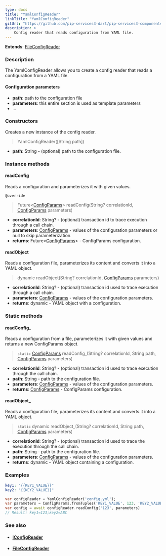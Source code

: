 ```yaml
---
type: docs
title: "YamlConfigReader"
linkTitle: "YamlConfigReader"
gitUrl: "https://github.com/pip-services3-dart/pip-services3-components-dart"
description: >
    Config reader that reads configuration from YAML file.
---
```


**Extends**: [FileConfigReader](../file_config_reader)

### Description

The YamlConfigReader allows you to create a config reader that reads a configuration from a YAML file.

#### Configuration parameters

- **path**: path to the configuration file
- **parameters**: this entire section is used as template parameters
- ...


### Constructors
Creates a new instance of the config reader.

> YamlConfigReader([String path])

- **path**: String - (optional) path to the configuration file.


### Instance methods


#### readConfig
Reads a configuration and parameterizes it with given values.

`@override`
> Future<[ConfigParams](../../../commons/config/config_params)> readConfig(String? correlationId, [ConfigParams](../../../commons/config/config_params) parameters)

- **correlationId**: String? - (optional) transaction id to trace execution through a call chain.
- **parameters**: [ConfigParams](../../../commons/config/config_params) - values of the configuration parameters or null to skip parameterization.
- **returns**: Future<[ConfigParams](../../../commons/config/config_params)> - ConfigParams configuration.


#### readObject
Reads a configuration file, parameterizes its content and converts it into a YAML object.

> dynamic readObject(String? correlationId, [ConfigParams](../../../commons/config/config_params) parameters)

- **correlationId**: String? - (optional) transaction id used to trace execution through a call chain.
- **parameters**: [ConfigParams](../../../commons/config/config_params) - values of the configuration parameters.
- **returns**: dynamic - YAML object with a configuration.

### Static methods

#### readConfig_
Reads a configuration from a file, parameterizes it with given values and returns a new ConfigParams object.

> `static` [ConfigParams](../../../commons/config/config_params) readConfig_(String? correlationId, String path, [ConfigParams](../../../commons/config/config_params) parameters)

- **correlationId**: String? - (optional) transaction id used to trace execution through the call chain.
- **path**: String - path to the configuration file.
- **parameters**: [ConfigParams](../../../commons/config/config_params) - values of the configuration parameters.
- **returns**: [ConfigParams](../../../commons/config/config_params) - ConfigParams configuration.


#### readObject_
Reads a configuration file, parameterizes its content and converts it into a YAML object.

> `static` dynamic readObject_(String? correlationId, String path, [ConfigParams](../../../commons/config/config_params) parameters)

- **correlationId**: String? - (optional) transaction id used to trace the execution through the call chain.
- **path**: String - path to the configuration file.
- **parameters**: [ConfigParams](../../../commons/config/config_params) - values of the configuration parameters.
- **returns**: dynamic - YAML object containing a configuration.

### Examples

```yaml
key1: "{{KEY1_VALUE}}"
key2: "{{KEY2_VALUE}}"
```
    
        
```dart
var configReader = YamlConfigReader('config.yml');
var parameters = ConfigParams.fromTuples('KEY1_VALUE', 123, 'KEY2_VALUE', 'ABC');
var config = await configReader.readConfig('123', parameters)
// Result: key1=123;key2=ABC
```

### See also
- #### [IConfigReader](../iconfig_reader)
- #### [FileConfigReader](../file_config_reader)
